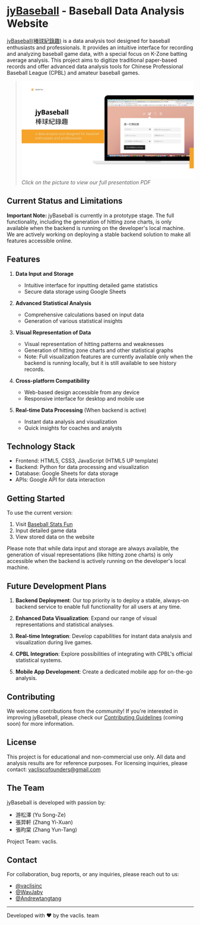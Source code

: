 # [jyBaseball](https://vaclisinc.github.io/jyBaseball/) - Baseball Data Analysis Website

[jyBaseball(棒球紀錄趣)](https://vaclisinc.github.io/jyBaseball/) is a data analysis tool designed for baseball enthusiasts and professionals. It provides an intuitive interface for recording and analyzing baseball game data, with a special focus on K-Zone batting average analysis. This project aims to digitize traditional paper-based records and offer advanced data analysis tools for Chinese Professional Baseball League (CPBL) and amateur baseball games.

>[![jyBaseball](https://raw.githubusercontent.com/vaclisinc/jyBaseball/b09922b168721499f2b2e30d0b84bb3e34f5e21a/preview.jpg)](https://github.com/vaclisinc/jyBaseball/blob/b09922b168721499f2b2e30d0b84bb3e34f5e21a/presentation.pdf)
><br>*Click on the picture to view our full presentation PDF*

## Current Status and Limitations

**Important Note:** jyBaseball is currently in a prototype stage. The full functionality, including the generation of hitting zone charts, is only available when the backend is running on the developer's local machine. We are actively working on deploying a stable backend solution to make all features accessible online.

## Features

1. **Data Input and Storage**
   - Intuitive interface for inputting detailed game statistics
   - Secure data storage using Google Sheets

2. **Advanced Statistical Analysis**
   - Comprehensive calculations based on input data
   - Generation of various statistical insights

3. **Visual Representation of Data**
   - Visual representation of hitting patterns and weaknesses
   - Generation of hitting zone charts and other statistical graphs
   - Note: Full visualization features are currently available only when the backend is running locally, but it is still available to see history records.

4. **Cross-platform Compatibility**
   - Web-based design accessible from any device
   - Responsive interface for desktop and mobile use

5. **Real-time Data Processing** (When backend is active)
   - Instant data analysis and visualization
   - Quick insights for coaches and analysts

## Technology Stack

- Frontend: HTML5, CSS3, JavaScript (HTML5 UP template)
- Backend: Python for data processing and visualization
- Database: Google Sheets for data storage
- APIs: Google API for data interaction

## Getting Started

To use the current version:

1. Visit [Baseball Stats Fun](https://vaclisinc.github.io/baseball/)
2. Input detailed game data
3. View stored data on the website

Please note that while data input and storage are always available, the generation of visual representations (like hitting zone charts) is only accessible when the backend is actively running on the developer's local machine.

## Future Development Plans

1. **Backend Deployment**: Our top priority is to deploy a stable, always-on backend service to enable full functionality for all users at any time.

2. **Enhanced Data Visualization**: Expand our range of visual representations and statistical analyses.

3. **Real-time Integration**: Develop capabilities for instant data analysis and visualization during live games.

4. **CPBL Integration**: Explore possibilities of integrating with CPBL's official statistical systems.

5. **Mobile App Development**: Create a dedicated mobile app for on-the-go analysis.


## Contributing

We welcome contributions from the community! If you're interested in improving jyBaseball, please check our [Contributing Guidelines](CONTRIBUTING.md) (coming soon) for more information.

## License

This project is for educational and non-commercial use only. All data and analysis results are for reference purposes. For licensing inquiries, please contact: vacliscofounders@gmail.com

## The Team

jyBaseball is developed with passion by:

- 游松澤 (Yu Song-Ze)
- 張羿軒 (Zhang Yi-Xuan)
- 張昀棠 (Zhang Yun-Tang)

Project Team: vaclis. 

## Contact

For collaboration, bug reports, or any inquiries, please reach out to us:

- [@vaclisinc](https://www.github.com/vaclisinc)
- [@WavJaby](https://www.github.com/WavJaby)
- [@Andrewtangtang](https://www.github.com/Andrewtangtang) 

---

Developed with ❤️ by the vaclis. team
